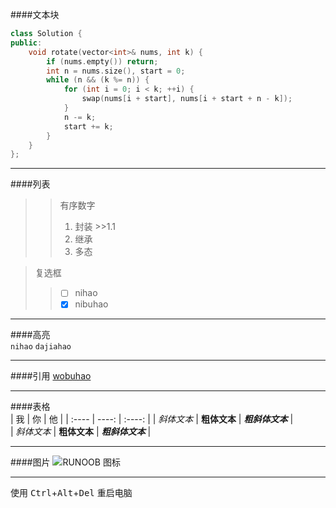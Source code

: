 ####文本块
``` c++
class Solution {
public:
    void rotate(vector<int>& nums, int k) {
        if (nums.empty()) return;
        int n = nums.size(), start = 0;
        while (n && (k %= n)) {
            for (int i = 0; i < k; ++i) {
                swap(nums[i + start], nums[i + start + n - k]);
            }
            n -= k;
            start += k;
        }
    }
};
```

---
####列表
>>有序数字
>>1. 封装
    >>1.1
>>2. 继承
>>3. 多态  

>复选框
>>- [ ] nihao
>>- [X] nibuhao  

---  
####高亮  
`nihao` `dajiahao` 

---
####引用
[wobuhao](www.baidu.com "百度")  

---
####表格  
| 我 | 你 | 他 |
| :---- | ----: | :----: |
| *斜体文本* | **粗体文本** | ***粗斜体文本*** |  
| _斜体文本_ | __粗体文本__ | ___粗斜体文本___ |  

---
####图片
![RUNOOB 图标](http://static.runoob.com/images/runoob-logo.png "标题") 

---
使用 <kbd>Ctrl</kbd>+<kbd>Alt</kbd>+<kbd>Del</kbd> 重启电脑